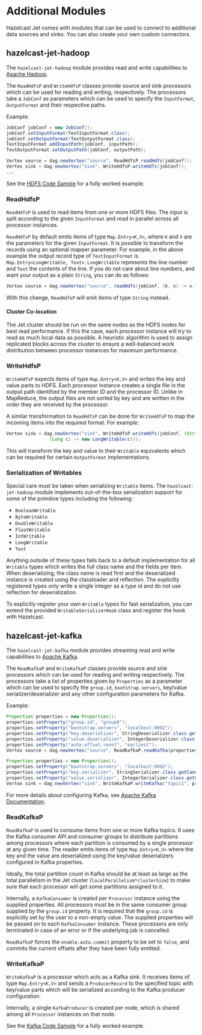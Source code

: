 # Additional Modules

Hazelcast Jet comes with modules that can be used to connect to additional data sources and sinks. You can also create your own custom connectors.


## hazelcast-jet-hadoop

The `hazelcast-jet-hadoop` module provides read and write capabilities to
[Apache Hadoop](http://hadoop.apache.org/).

 The `ReadHdfsP` and `WriteHdfsP` classes provide source and sink processors
 which can be used for reading and writing, respectively. The processors
 take a `JobConf` as parameters which can be used to specify the
 `InputFormat`, `OutputFormat` and their respective paths.

Example:

```java
JobConf jobConf = new JobConf();
jobConf.setInputFormat(TextInputFormat.class);
jobConf.setOutputFormat(TextOutputFormat.class);
TextInputFormat.addInputPath(jobConf, inputPath);
TextOutputFormat.setOutputPath(jobConf, outputPath);

Vertex source = dag.newVertex("source", ReadHdfsP.readHdfs(jobConf));
Vertex sink = dag.newVertex("sink", WriteHdfsP.writeHdfs(jobConf));
...
```
See the [HDFS Code Sample](https://github.com/hazelcast/hazelcast-jet-code-samples/tree/master/hadoop) for a fully worked example.

### ReadHdfsP

`ReadHdfsP` is used to read items from one or more HDFS files. The input
is split according to the given `InputFormat` and read in parallel
across all processor instances.

`ReadHdfsP` by default emits items of type `Map.Entry<K,V>`, where `K`
and `V` are the parameters for the given `InputFormat`. It is possible
to transform the records using an optional mapper parameter. For
example, in the above example the output record type of `TextInputFormat`
is  `Map.Entry<LongWritable, Text>`. `LongWritable` represents the line
number and `Text` the contents of the line. If you do not care about
line numbers, and want your output as a plain `String`, you can do as
follows:

```java
Vertex source = dag.newVertex("source", readHdfs(jobConf, (k, v) -> v.toString()));
```

With this change, `ReadHdfsP` will emit items of type `String` instead.

#### Cluster Co-location

The Jet cluster should be run on the same nodes as the HDFS nodes for best
read performance. If this the case, each processor instance will
try to read as much local data as possible. A heuristic algorithm is used
to assign replicated blocks across the cluster to ensure a
well-balanced work distribution between processor instances for maximum performance.

### WriteHdfsP

`WriteHdfsP` expects items of type `Map.Entry<K,V>` and writes the key
and value parts to HDFS. Each processor instance creates a single file
in the output path identified by the member ID and the processor ID.
Unlike in MapReduce, the output files are not sorted by key and are
written in the order they are received by the processor.

A similar transformation to `ReadHdfsP` can be
done for `WriteHdfsP` to map the incoming items into the required
format. For example:

```java
Vertex sink = dag.newVertex("sink", WriteHdfsP.writeHdfs(jobConf, (String k) -> new Text(k),
                (Long c) -> new LongWritable(c)));
```

This will transform the key and value to their `Writable` equivalents
which can be required for certain `OutputFormat` implementations.

### Serialization of Writables

Special care must be taken when serializing `Writable` items. The
`hazelcast-jet-hadoop` module implements out-of-the-box serialization support
for some of the primitive types including the following:

* `BooleanWritable`
* `ByteWritable`
* `DoubleWritable`
* `FloatWritable`
* `IntWritable`
* `LongWritable`
* `Text`

Anything outside of these types falls back to a default implementation for
all `Writable` types which writes the full class name and the
fields per item. When deserializing, the class name is read first
and the deserialized instance is created using the classloader and reflection.
The explicitly registered types only write a single integer as a type id
and do not use reflection for deserialization.

To explicitly register your own `Writable` types for fast serialization,
you can extend the provided `WritableSerializerHook` class and register
the hook with Hazelcast.

## hazelcast-jet-kafka

The `hazelcast-jet-kafka` module provides streaming read and write
capabilities to [Apache Kafka](https://kafka.apache.org/).

The `ReadKafkaP` and `WriteKafkaP` classes provide source and sink
processors which can be used for reading and writing respectively. The
processors take a list of properties given by `Properties` as a parameter
which can be used to specify the `group.id`, `bootstrap.servers`,
key/value serializer/deserializer and any other configuration parameters
for Kafka.

Example:

```java
Properties properties = new Properties();
properties.setProperty("group.id", "group0");
properties.setProperty("bootstrap.servers", "localhost:9092");
properties.setProperty("key.deserializer", StringDeserializer.class.getCanonicalName());
properties.setProperty("value.deserializer", IntegerDeserializer.class.getCanonicalName());
properties.setProperty("auto.offset.reset", "earliest");
Vertex source = dag.newVertex("source", ReadKafkaP.readKafka(properties, "topic1", "topic2"));

Properties properties = new Properties();
properties.setProperty("bootstrap.servers", "localhost:9092");
properties.setProperty("key.serializer", StringSerializer.class.getCanonicalName());
properties.setProperty("value.serializer", IntegerSerializer.class.getCanonicalName());
Vertex sink = dag.newVertex("sink", WriteKafkaP.writeKafka("topic1", properties));
```

For more details about configuring Kafka, see [Apache Kafka Documentation](https://kafka.apache.org/documentation/).

### ReadKafkaP

`ReadKafkaP` is used to consume items from one or more Kafka topics. It
uses the Kafka consumer API and consumer groups to distribute partitions
among processors where each partition is consumed by a single processor
at any given time. The reader emits items of type `Map.Entry<K,V>` where
the key and the value are deserialized using the key/value deserializers
configured in Kafka properties.

Ideally, the total partition count in Kafka should be at least as large
as the total parallelism in the Jet cluster
(`localParallelism*clusterSize`) to make sure that each processor will
get some partitions assigned to it.

Internally, a `KafkaConsumer` is created per `Processor` instance using
the supplied properties. All processors must be in the same consumer
group supplied by the `group.id` property. It is required that the
`group.id` is explicitly set by the user to a non-empty value. The
supplied properties will be passed on to each `KafkaConsumer` instance.
These processors are only terminated in case of an error or if the
underlying job is cancelled.

`ReadKafkaP` forces the `enable.auto.commit` property to be set to
`false`, and commits the current offsets after they have been fully
emitted.

### WriteKafkaP

`WriteKafkaP` is a processor which acts as a Kafka sink.  It receives
items of type `Map.Entry<K,V>` and sends a `ProducerRecord` to the
specified topic with key/value parts which will be serialized according
to the Kafka producer configuration.

Internally, a single `KafkaProducer` is created per node, which is
shared among all `Processor` instances on that node.


See the [Kafka Code Sample](https://github.com/hazelcast/hazelcast-jet-code-samples/tree/master/kafka) for a fully worked example.
